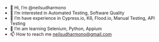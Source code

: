 - 👋 Hi, I’m @neilsudharmono
- 👀 I’m interested in Automated Testing, Software Quality
- 🌱 I’m have experience in Cypress.io, K6, Flood.io, Manual Testing, API Testing
- 💞️ I’m am learning Selenium, Python, Appium
- 📫 How to reach me neilsudharmono@gmail.com

<!---
neilsudharmono/neilsudharmono is a ✨ special ✨ repository because its `README.md` (this file) appears on your GitHub profile.
You can click the Preview link to take a look at your changes.
--->
